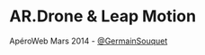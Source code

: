 
# AR.Drone & Leap Motion

ApéroWeb Mars 2014 - [@GermainSouquet](http://www.twitter.com/germainsouquet)